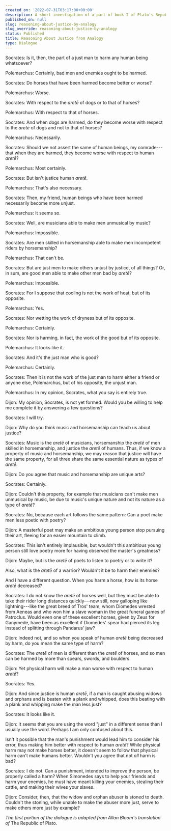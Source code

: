 ```yaml
---
created_on: '2022-07-31T03:17:00+00:00'
description: A short investigation of a part of book I of Plato's Republic.
published_on: null
slug: reasoning-about-justice-by-analogy
slug_override: reasoning-about-justice-by-analogy
status: Published
title: Reasoning About Justice from Analogy
type: Dialogue
---
```

<span class="sc">Socrates:</span> Is it, then, the part of a just man to harm any human being whatsoever?

<span class="sc">Polemarchus:</span> Certainly, bad men and enemies ought to be harmed.

<span class="sc">Socrates:</span> Do horses that have been harmed become better or worse?

<span class="sc">Polemarchus:</span> Worse.

<span class="sc">Socrates:</span> With respect to the *aretē* of dogs or to that of horses?

<span class="sc">Polemarchus:</span> With respect to that of horses.

<span class="sc">Socrates:</span> And when dogs are harmed, do they become worse with respect to the *aretē* of dogs and not to that of horses?

<span class="sc">Polemarchus:</span> Necessarily.

<span class="sc">Socrates:</span> Should we not assert the same of human beings, my comrade---that when they are harmed, they become worse with respect to human *aretē*?

<span class="sc">Polemarchus:</span> Most certainly.

<span class="sc">Socrates:</span> But isn't justice human *aretē*.

<span class="sc">Polemarchus:</span> That's also necessary.

<span class="sc">Socrates:</span> Then, my friend, human beings who have been harmed necessarily become more unjust.

<span class="sc">Polemarchus:</span> It seems so.

<span class="sc">Socrates:</span> Well, are musicians able to make men unmusical by music?

<span class="sc">Polemarchus:</span> Impossible.

<span class="sc">Socrates:</span> Are men skilled in horsemanship able to make men incompetent riders by horsemanship?

<span class="sc">Polemarchus:</span> That can't be.

<span class="sc">Socrates:</span> But are just men to make others unjust by justice, of all things? Or, in sum, are good men able to make other men bad by *aretē*?

<span class="sc">Polemarchus:</span> Impossible.

<span class="sc">Socrates:</span> For I suppose that cooling is not the work of heat, but of its opposite.

<span class="sc">Polemarchus:</span> Yes.

<span class="sc">Socrates:</span> Nor wetting the work of dryness but of its opposite.

<span class="sc">Polemarchus:</span> Certainly.

<span class="sc">Socrates:</span> Nor is harming, in fact, the work of the good but of its opposite.

<span class="sc">Polemarchus:</span> It looks like it.

<span class="sc">Socrates:</span> And it's the just man who is good?

<span class="sc">Polemarchus:</span> Certainly.

<span class="sc">Socrates:</span> Then it is not the work of the just man to harm either a friend or anyone else, Polemarchus, but of his opposite, the unjust man.

<span class="sc">Polemarchus:</span> In my opinion, Socrates, what you say is entirely true.

<span class="sc">Dijon:</span> My opinion, Socrates, is not yet formed. Would you be willing to help me complete it by answering a few questions?

<span class="sc">Socrates:</span> I will try.

<span class="sc">Dijon:</span> Why do you think music and horsemanship can teach us about justice?

<span class="sc">Socrates:</span> Music is the *aretē* of musicians, horsemanship the *aretē* of men skilled in horsemanship, and justice the *aretē* of humans. Thus, if we know a property of music and horsemanship, we may reason that justice will have the same property, for all three share the same essential nature as types of *aretē*.

<span class="sc">Dijon:</span> Do you agree that music and horsemanship are unique arts?

<span class="sc">Socrates:</span> Certainly.

<span class="sc">Dijon:</span> Couldn't this property, for example that musicians can't make men unmusical by music, be due to music's unique nature and not its nature as a type of *aretē*?

<span class="sc">Socrates:</span> No, because each art follows the same pattern: Can a poet make men less poetic with poetry?

<span class="sc">Dijon:</span> A masterful poet may make an ambitious young person stop pursuing their art, fleeing for an easier mountain to climb.

<span class="sc">Socrates:</span> This isn't entirely implausible, but wouldn't this ambitious young person still love poetry more for having observed the master's greatness?

<span class="sc">Dijon:</span> Maybe, but is the *aretē* of poets to listen to poetry or to write it?

Also, what is the *aretē* of a warrior? Wouldn't it be to harm their enemies?

And I have a different question. When you harm a horse, how is its horse *aretē* decreased?

<span class="sc">Socrates:</span> I do not know the *aretē* of horses well, but they must be able to take their rider long distances quickly---now still, now galloping like lightning---like the great breed of Tros' team, whom Diomedes wrested from Aeneas and who won him a slave woman in the great funeral games of Patroclus. Would even one of these excellent horses, given by Zeus for Ganymede, have been as excellent if Diomedes' spear had pierced its leg instead of splitting through Pandarus' jaw?

<span class="sc">Dijon:</span> Indeed not, and so when you speak of human *aretē* being decreased by harm, do you mean the same type of harm?

<span class="sc">Socrates:</span> The *aretē* of men is different than the *aretē* of horses, and so men can be harmed by more than spears, swords, and boulders.

<span class="sc">Dijon:</span> Yet physical harm will make a man worse with respect to human *aretē*?

<span class="sc">Socrates:</span> Yes.

<span class="sc">Dijon:</span> And since justice is human *aretē*, if a man is caught abusing widows and orphans and is beaten with a plank and whipped, does this beating with a plank and whipping make the man less just?

<span class="sc">Socrates:</span> It looks like it.

<span class="sc">Dijon:</span> It seems that you are using the word "just" in a different sense than I usually use the word. Perhaps I am only confused about this.

Isn't it possible that the man's punishment would lead him to consider his error, thus making him better with respect to human *aretē*? While physical harm may not make horses better, it doesn't seem to follow that physical harm can't make humans better. Wouldn't you agree that not *all* harm is bad?

<span class="sc">Socrates:</span> I do not. Can a punishment, intended to improve the person, be properly called a harm? When Simonedes says to help your friends and harm your enemies, he must have meant killing your enemies, stealing their cattle, and making their wives your slaves.

<span class="sc">Dijon:</span> Consider, then, that the widow and orphan abuser is stoned to death. Couldn't the stoning, while unable to make the abuser more just, serve to make others more just by example?

*The first portion of the dialogue is adapted from Allan Bloom's translation of* The Republic of Plato.
